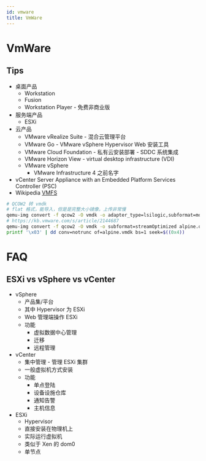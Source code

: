 ```yaml
---
id: vmware
title: VmWare
---
```


# VmWare
## Tips
* 桌面产品
  * Workstation
  * Fusion
  * Workstation Player - 免费非商业版
* 服务端产品
  * ESXi
* 云产品
  * VMware vRealize Suite - 混合云管理平台
  * VMware Go - VMware vSphere Hypervisor Web 安装工具
  * VMware Cloud Foundation - 私有云安装部署 - SDDC 系统集成
  * VMware Horizon View - virtual desktop infrastructure (VDI)
  * VMware vSphere
    * VMware Infrastructure 4 之前名字
* vCenter Server Appliance with an Embedded Platform Services Controller (PSC)
* Wikipedia [VMFS](https://en.wikipedia.org/wiki/VMware_VMFS)

```bash
# QCOW2 转 vmdk
# flat 格式，能导入，但是是完整大小镜像，上传非常慢
qemu-img convert -f qcow2 -O vmdk -o adapter_type=lsilogic,subformat=monolithicFlat alpine.qcow2 alpine.vmdk
# https://kb.vmware.com/s/article/2144687
qemu-img convert -f qcow2 -O vmdk -o subformat=streamOptimized alpine.qcow2 alpine.vmdk
printf '\x03' | dd conv=notrunc of=alpine.vmdk bs=1 seek=$((0x4))
```

# FAQ
## ESXi vs vSphere vs vCenter
* vSphere
  * 产品集/平台
  * 其中 Hypervisor 为 ESXi
  * Web 管理端操作 ESXi
  * 功能
    * 虚拟数据中心管理
    * 迁移
    * 远程管理
* vCenter
  * 集中管理 - 管理 ESXi 集群
  * 一般虚拟机方式安装
  * 功能
    * 单点登陆
    * 设备设施仓库
    * 通知告警
    * 主机信息
* ESXi
  * Hypervisor
  * 直接安装在物理机上
  * 实际运行虚拟机
  * 类似于 Xen 的 dom0
  * 单节点
